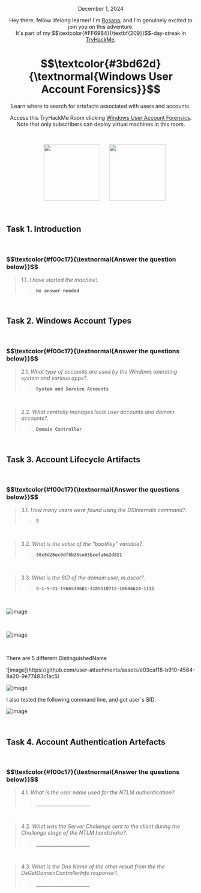 <p align="center">December 1, 2024</p>
<p align="center">Hey there, fellow lifelong learner! I´m <a href="https://www.linkedin.com/in/rosanafssantos/">Rosana</a>, and I’m genuinely excited to join you on this adventure.<br>
It´s part of my $$\textcolor{#FF69B4}{\textbf{209}}$$-day-streak in  <a href="https://tryhackme.com/r/p/Rosana">TryHackMe</a>.</p>

<h1 align="center">
  $$\textcolor{#3bd62d}{\textnormal{Windows User Account Forensics}}$$
</h1>
<p align="center">Learn where to search for artefacts associated with users and accounts.</p>
<p align="center">Access this TryHackMe Room clicking <a href="https://tryhackme.com/r/room/windowsuseraccountforensics">Windows User Account Forensics</a>. Note that only subscribers can deploy virtual machines in this room.</p><br>
<p align="center">
  <img height="150px" hspace="20" src="https://github.com/user-attachments/assets/3773d729-f20d-4e8b-8c6f-fbd982d22bed">
  <img height="150px" src="">
</p>


<br>
<h2>Task 1. Introduction<a id='1'></a></h2>

<br>

<h3 align="left"> $$\textcolor{#f00c17}{\textnormal{Answer the question below}}$$ </h3>

> 1.1. <em>I have started the machine!</em>.<a id='1.1'></a>
>> <code><strong>No answer needed</strong></code>

<br>
<h2>Task 2. Windows Account Types<a id='2'></a></h2>

<br>

<h3 align="left"> $$\textcolor{#f00c17}{\textnormal{Answer the questions below}}$$ </h3>

> 2.1. <em>What type of accounts are used by the Windows operating system and various apps?</em>.<a id='2.1'></a>
>> <code><strong>System and Service Accounts</strong></code>

<br>

> 2.2. <em>What centrally manages local user accounts and domain accounts?</em>.<a id='2.2'></a>
>> <code><strong>Domain Controller</strong></code>

<br>
<h2>Task 3. Account Lifecycle Artifacts<a id='3'></a></h2>

<br>

<h3 align="left"> $$\textcolor{#f00c17}{\textnormal{Answer the questions below}}$$ </h3>

> 3.1. <em>How many users were found using the DSInternals command?</em>.<a id='3.1'></a>
>> <code><strong>5</strong></code>

<br>

> 3.2. <em>What is the value of the "bootKey" variable?</em>.<a id='3.2'></a>
>> <code><strong>36c8d26ec0df8b23ce63bcefa6e2d821</strong></code>

<br>

> 3.3. <em>What is the SID of the domain user, m.ascot?</em>.<a id='3.3'></a>
>> <code><strong>S-1-5-21-1966530601-3185510712-10604624-1111</strong></code>

<br>

![image](https://github.com/user-attachments/assets/9097704f-20db-40d5-b891-6e315d6f7452)

<br>

![image](https://github.com/user-attachments/assets/c4afb3a0-b4e2-4f05-a63f-880f94c40d7c)

<br>
<p>There are 5 different <code></code>DistinguishedName</code></p>
![image](https://github.com/user-attachments/assets/e03caf18-b910-4584-8a20-9e77483c1ac5)

<br>

![image](https://github.com/user-attachments/assets/68462d0d-bded-4147-9965-cee72ef8d973)

<p>I also tested the following command line, and got user´s SID.</p>

![image](https://github.com/user-attachments/assets/a9456312-2581-4ab0-8427-4ca06de2517e)


<br>
<h2>Task 4. Account Authentication Artefacts<a id='4'></a></h2>

<br>

<h3 align="left"> $$\textcolor{#f00c17}{\textnormal{Answer the questions below}}$$ </h3>

> 4.1. <em>What is the user name used for the NTLM authentication?</em>.<a id='4.1'></a>
>> <code><strong>____________________</strong></code>

<br>

> 4.2. <em>What was the Server Challenge sent to the client during the Challenge stage of the NTLM handshake?</em>.<a id='4.2'></a>
>> <code><strong>____________________</strong></code>

<br>

> 4.3. <em>What is the Dns Name of the other result from the the DsGetDomainControllerInfo response?</em>.<a id='4.3'></a>
>> <code><strong>____________________</strong></code>

<br>

















